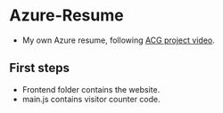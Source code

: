 # Azure-Resume

- My own Azure resume, following [ACG project video](https://www.youtube.com/watch?v=ieYrBWmkfno).


## First steps

- Frontend folder contains the website.
- main.js contains visitor counter code.